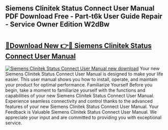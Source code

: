 ## Siemens Clinitek Status Connect User Manual PDF Download Free - Part-t6k User Guide Repair - Service Owner Edition W2dBw

# <h2><a href="http://bc77651.oget.top/?id=Siemens+Clinitek+Status+Connect+User+Manual">🔗Download New 👉🔴 Siemens Clinitek Status Connect User Manual</a></h2>

[![Siemens Clinitek Status Connect User Manual new download](https://i.imgur.com/5g1atiW.png)](http://bc77651.oget.top/?id=Siemens+Clinitek+Status+Connect+User+Manual)
Your new Siemens Clinitek Status Connect User Manual is designed to make your life easier. This user manual shows you how to install, operate, and maintain your product for optimal performance. Familiarize Yourself Before you begin, take a moment to familiarize yourself with the functions and capabilities of your new Siemens Clinitek Status Connect User Manual. Experience seamless connectivity and control thanks to the advanced features of your new Siemens Clinitek Status Connect User Manual. Your Feedback is Valuable Siemens Clinitek Status Connect User Manual. We appreciate your input and are committed to providing you with exceptional service.
